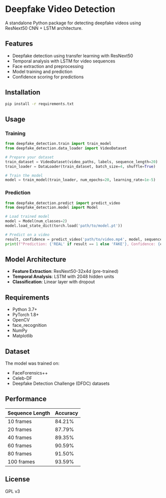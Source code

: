 # Deepfake Video Detection

A standalone Python package for detecting deepfake videos using ResNext50 CNN + LSTM architecture.

## Features

- Deepfake detection using transfer learning with ResNext50
- Temporal analysis with LSTM for video sequences
- Face extraction and preprocessing
- Model training and prediction
- Confidence scoring for predictions

## Installation

```bash
pip install -r requirements.txt
```

## Usage

### Training
```python
from deepfake_detection.train import train_model
from deepfake_detection.data_loader import VideoDataset

# Prepare your dataset
train_dataset = VideoDataset(video_paths, labels, sequence_length=20)
train_loader = DataLoader(train_dataset, batch_size=4, shuffle=True)

# Train the model
model = train_model(train_loader, num_epochs=20, learning_rate=1e-5)
```

### Prediction
```python
from deepfake_detection.predict import predict_video
from deepfake_detection.model import Model

# Load trained model
model = Model(num_classes=2)
model.load_state_dict(torch.load('path/to/model.pt'))

# Predict on a video
result, confidence = predict_video('path/to/video.mp4', model, sequence_length=20)
print(f"Prediction: {'REAL' if result == 1 else 'FAKE'}, Confidence: {confidence:.2f}%")
```

## Model Architecture

- **Feature Extraction**: ResNext50-32x4d (pre-trained)
- **Temporal Analysis**: LSTM with 2048 hidden units
- **Classification**: Linear layer with dropout

## Requirements

- Python 3.7+
- PyTorch 1.8+
- OpenCV
- face_recognition
- NumPy
- Matplotlib

## Dataset

The model was trained on:
- FaceForensics++
- Celeb-DF
- Deepfake Detection Challenge (DFDC) datasets

## Performance

| Sequence Length | Accuracy |
|----------------|----------|
| 10 frames      | 84.21%   |
| 20 frames      | 87.79%   |
| 40 frames      | 89.35%   |
| 60 frames      | 90.59%   |
| 80 frames      | 91.50%   |
| 100 frames     | 93.59%   |

## License

GPL v3
